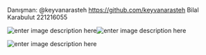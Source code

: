Danışman: @keyvanarasteh https://github.com/keyvanarasteh
Bilal Karabulut 221216055

![enter image description here](https://r.resimlink.com/7U2YoZWse5.png?v=5bb3be4239ace5edfee95cce44d78d6e)![enter image description here](https://r.resimlink.com/fY1H8nxZQqg.png)

![enter image description here](https://r.resimlink.com/pOrBY6Gwi2V.png)